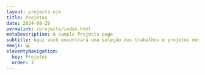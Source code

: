 ```yaml
---
layout: projects.njk
title: Projetos
date: 2024-08-29
permalink: /projects/index.html
metaDescription: A sample Projects page
subtitle: Aqui você encontrará uma seleção dos trabalhos e projetos nos quais tenho trabalhado. Explore os detalhes de cada projeto para saber mais sobre as tecnologias utilizadas, os desafios enfrentados e as soluções implementadas. Se tiver alguma dúvida ou quiser saber mais sobre algum projeto específico, não hesite em entrar em contato!
emoji: 💻
eleventyNavigation:
  key: Projetos
  order: 3
---
```

